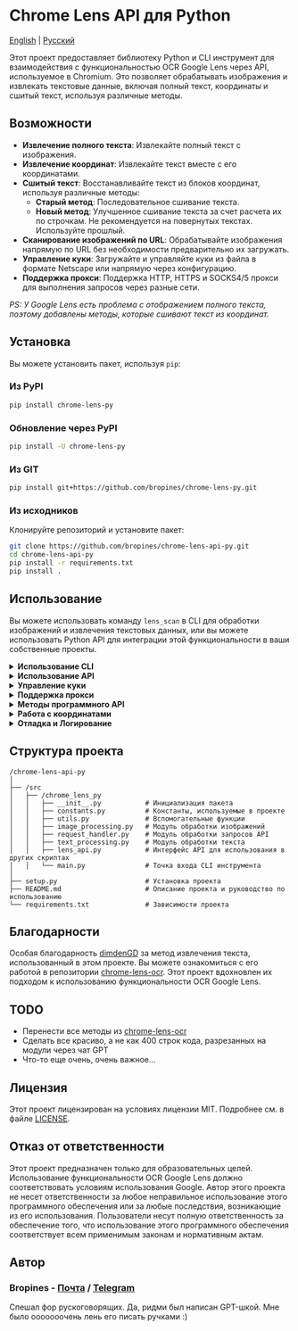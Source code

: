 # Chrome Lens API для Python

[English](/README.md) | [Русский](/README_RU.md)

Этот проект предоставляет библиотеку Python и CLI инструмент для взаимодействия с функциональностью OCR Google Lens через API, используемое в Chromium. Это позволяет обрабатывать изображения и извлекать текстовые данные, включая полный текст, координаты и сшитый текст, используя различные методы.

## Возможности

- **Извлечение полного текста**: Извлекайте полный текст с изображения.
- **Извлечение координат**: Извлекайте текст вместе с его координатами.
- **Сшитый текст**: Восстанавливайте текст из блоков координат, используя различные методы:
  - **Старый метод**: Последовательное сшивание текста.
  - **Новый метод**: Улучшенное сшивание текста за счет расчета их по строчкам. Не рекомендуется на повернутых текстах. Используйте прошлый.
- **Сканирование изображений по URL**: Обрабатывайте изображения напрямую по URL без необходимости предварительно их загружать.
- **Управление куки**: Загружайте и управляйте куки из файла в формате Netscape или напрямую через конфигурацию.
- **Поддержка прокси**: Поддержка HTTP, HTTPS и SOCKS4/5 прокси для выполнения запросов через разные сети.

_PS: У Google Lens есть проблема с отображением полного текста, поэтому добавлены методы, которые сшивают текст из координат._

## Установка

Вы можете установить пакет, используя `pip`:

### Из PyPI

```bash
pip install chrome-lens-py
```

### Обновление через PyPI

```bash
pip install -U chrome-lens-py
```

### Из GIT

```bash
pip install git+https://github.com/bropines/chrome-lens-py.git
```

### Из исходников

Клонируйте репозиторий и установите пакет:

```bash
git clone https://github.com/bropines/chrome-lens-api-py.git
cd chrome-lens-api-py
pip install -r requirements.txt
pip install .
```

## Использование

Вы можете использовать команду `lens_scan` в CLI для обработки изображений и извлечения текстовых данных, или вы можете использовать Python API для интеграции этой функциональности в ваши собственные проекты.

<details>
  <summary><b>Использование CLI</b></summary>

```bash
lens_scan <image_source> <data_type>
```

- `<image_source>`: Путь к файлу изображения или URL.
- `<data_type>`: Тип данных для извлечения (см. ниже).

#### Типы данных

- **all**: Получить все данные (полный текст, координаты и сшитый текст с использованием обоих методов).
- **full_text_default**: Получить только полный текст по умолчанию.
- **full_text_old_method**: Получить сшитый текст с использованием старого последовательного метода.
- **full_text_new_method**: Получить сшитый текст с использованием нового улучшенного метода.
- **coordinates**: Получить текст вместе с координатами.

#### Примеры

Извлечение текста с использованием нового метода сшивания из локального файла:

```bash
lens_scan path/to/image.jpg full_text_new_method
```

Извлечение текста с использованием нового метода сшивания по URL:

```bash
lens_scan https://example.com/image.jpg full_text_new_method
```

Получение всех доступных данных из локального файла:

```bash
lens_scan path/to/image.jpg all
```

Получение всех доступных данных по URL:

```bash
lens_scan https://example.com/image.jpg all
```

#### CLI Справка

Вы можете использовать опцию `-h` или `--help`, чтобы вывести справочную информацию:

```bash
lens_scan -h
```

</details>

<details>
  <summary><b>Использование API</b></summary>

В дополнение к CLI инструменту, этот проект предоставляет Python API, который можно использовать в ваших скриптах.

#### Базовое использование API

Сначала импортируйте класс `LensAPI`:

```python
from chrome_lens_py import LensAPI
```

#### Пример использования API

1. **Создание экземпляра API**:

    ```python
    api = LensAPI()
    ```

2. **Обработка изображения**:

    - **Получение всех данных из локального файла**:

        ```python
        result = api.get_all_data('path/to/image.jpg')
        print(result)
        ```

    - **Получение всех данных по URL**:

        ```python
        result = api.get_all_data('https://example.com/image.jpg')
        print(result)
        ```

    - **Получение полного текста из локального файла**:

        ```python
        result = api.get_full_text('path/to/image.jpg')
        print(result)
        ```

    - **Получение полного текста по URL**:

        ```python
        result = api.get_full_text('https://example.com/image.jpg')
        print(result)
        ```

    - **Получение сшитого текста с использованием старого метода из локального файла**:

        ```python
        result = api.get_stitched_text_sequential('path/to/image.jpg')
        print(result)
        ```

    - **Получение сшитого текста с использованием старого метода по URL**:

        ```python
        result = api.get_stitched_text_sequential('https://example.com/image.jpg')
        print(result)
        ```

    - **Получение сшитого текста с использованием нового метода из локального файла**:

        ```python
        result = api.get_stitched_text_smart('path/to/image.jpg')
        print(result)
        ```

    - **Получение сшитого текста с использованием нового метода по URL**:

        ```python
        result = api.get_stitched_text_smart('https://example.com/image.jpg')
        print(result)
        ```

    - **Получение текста с координатами из локального файла**:

        ```python
        result = api.get_text_with_coordinates('path/to/image.jpg')
        print(result)
        ```

    - **Получение текста с координатами по URL**:

        ```python
        result = api.get_text_with_coordinates('https://example.com/image.jpg')
        print(result)
        ```

</details>

<details>
  <summary><b>Управление куки</b></summary>

Этот проект поддерживает управление куки через различные методы.

Для получения куки в формате Netscape вы можете использовать следующие расширения:

- Chrome (Chromium): [Cookie Editor](https://chromewebstore.google.com/detail/cookie-editor/hlkenndednhfkekhgcdicdfddnkalmdm)
- Firefox: [Cookie Editor](https://addons.mozilla.org/ru/firefox/addon/cookie-editor/)

1. **Загрузка куки из файла в формате Netscape**:

    * Вы можете загрузить куки из файла в формате Netscape, указав путь к файлу.

    **Программный API**:

    ```python
    config = {
        'headers': {
            'cookie': '/path/to/cookie_file.txt'
        }
    }
    api = LensAPI(config=config)
    ```

    **CLI**:

    ```bash
    lens_scan path/to/image.jpg all -c /path/to/cookie_file.txt
    ```

2. **Передача куки напрямую в виде строки**:

    * Вы также можете передавать куки напрямую в виде строки через конфигурацию.

    **Программный API**:

    ```python
    config = {
        'headers': {
            'cookie': '__Secure-ENID=17.SE=-dizH-; NID=511=---bcDwC4fo0--lgfi0n2-'
        }
    }
    api = LensAPI(config=config)
    ```
    или

    ```python
    config = {
        'headers': {
            'cookie': {
                '__Secure-ENID': {
                    'name': '__Secure-ENID',
                    'value': '',
                    'expires': 1756858205,
                },
                'NID': {
                    'name': 'NID',
                    'value': '517=4.......',
                    'expires': 1756858205,
                }
            }
        }
    }
    api = LensAPI(config=config)
    ```

</details>

<details>
  <summary><b>Поддержка прокси</b></summary>

Вы можете выполнять запросы через прокси-сервер, используя API или CLI. Библиотека поддерживает HTTP, HTTPS и SOCKS4/5 прокси.

* **Установка прокси в API**:

    ```python
    config = {
        'proxy': 'socks5://127.0.0.1:2080'
    }
    api = LensAPI(config=config)
    ```

* **Установка прокси в CLI**:

    ```bash
    lens_scan path/to/image.jpg all -p socks5://127.0.0.1:2080
    ```

</details>

<details>
  <summary><b>Методы программного API</b></summary>

- **`get_all_data(image_source)`**: Возвращает все доступные данные для данного источника изображения (путь к файлу или URL).
- **`get_full_text(image_source)`**: Возвращает только полный текст с источника изображения.
- **`get_text_with_coordinates(image_source)`**: Возвращает текст вместе с его координатами в формате JSON с источника изображения.
- **`get_stitched_text_smart(image_source)`**: Возвращает сшитый текст с использованием улучшенного метода с источника изображения.
- **`get_stitched_text_sequential(image_source)`**: Возвращает сшитый текст с использованием базового последовательного метода с источника изображения.

</details>

<details>
  <summary><b>Работа с координатами</b></summary>

### **Работа с координатами**

В нашем проекте координаты используются для определения позиции, размера и вращения текста на изображении. Каждый текстовый регион описывается набором значений, которые помогают точно определить, где и как отображать текст. Вот как интерпретируются эти значения:

1. **Y координата**: Первое значение в массиве координат представляет вертикальное положение верхнего левого угла текстового региона на изображении. Значение выражается как доля от общей высоты изображения, где `0.0` соответствует верхнему краю, а `1.0` — нижнему.

2. **X координата**: Второе значение указывает горизонтальное положение верхнего левого угла текстового региона. Значение выражается как доля от общей ширины изображения, где `0.0` соответствует левому краю, а `1.0` — правому.

3. **Ширина**: Третье значение представляет ширину текстового региона как долю от общей ширины изображения. Это значение определяет, сколько горизонтального пространства займет текст.

4. **Высота**: Четвертое значение указывает высоту текстового региона как долю от общей высоты изображения.

5. **Пятый параметр**: В текущих данных этот параметр всегда равен нулю и, по-видимому, не используется. Возможно, он зарезервирован для будущего использования или специфических модификаций текста.

6. **Шестой параметр**: Задает угол вращения текстового региона в градусах. Положительные значения указывают на вращение по часовой стрелке, отрицательные — против часовой стрелки.

Координаты измеряются от верхнего левого угла изображения. Это означает, что `(0.0, 0.0)` соответствует самому верхнему левому углу изображения, а `(1.0, 1.0)` — самому нижнему правому.

#### Пример использования координат

```json
{
    "text": "Пример текста",
    "coordinates": [
        0.5,
        0.5,
        0.3,
        0.1,
        0,
        -45
    ]
}
```

В этом примере:

- `0.5` — Y координата (50% от высоты изображения, текст выровнен по центру вертикально).
- `0.5` — X координата (50% от ширины изображения, текст выровнен по центру горизонтально).
- `0.3` — ширина текстового региона (30% от ширины изображения).
- `0.1` — высота текстового региона (10% от высоты изображения).
- `0` — не используется, значение по умолчанию (возможно, зарезервировано для будущего использования).
- `-45` — угол поворота текста против часовой стрелки на 45 градусов.

Эти значения используются для точного размещения, масштабирования и отображения текста на изображении.

#### **Использование формата координат**

Вы можете выбрать формат вывода координат: в процентах или в пикселях. По умолчанию координаты выводятся в процентах, но вы можете переключиться на пиксели с помощью соответствующих настроек.

##### **В консоли**

При использовании командной строки вы можете указать формат координат с помощью флага `--coordinate-format`. Допустимые значения: `'percent'` или `'pixels'`.

**Примеры использования:**

- **Вывод координат в процентах (по умолчанию):**

  ```bash
  lens_scan image.jpg coordinates
  ```

- **Вывод координат в пикселях:**

  ```bash
  lens_scan image.jpg coordinates --coordinate-format=pixels
  ```

##### **В API**

При использовании программного API вы можете передать параметр `coordinate_format` в методы класса `LensAPI`. Допустимые значения: `'percent'` или `'pixels'`.

**Пример использования:**

```python
from lens_api import LensAPI

api = LensAPI()

# Путь к изображению
image_path = 'image.jpg'

# Получение данных с координатами в пикселях
result = api.get_all_data(image_path, coordinate_format='pixels')

print(result)
```

#### **Важно**

- При выборе формата `'pixels'` координаты будут рассчитаны относительно **исходных размеров** изображения, даже если изображение было уменьшено для обработки.
- Если формат не указан, координаты по умолчанию выводятся в процентах.
- При работе с координатами в пикселях убедитесь, что вы используете исходное изображение для корректного отображения текстовых регионов.
</details>

<details>
  <summary><b>Отладка и Логирование</b></summary>

При использовании инструмента командной строки `lens_scan` вы можете управлять уровнем логирования с помощью флага `--debug`. Доступны два уровня:

- `--debug=info`: Включает логирование информационных сообщений, которые содержат общую информацию о этапах обработки.
- `--debug=debug`: Включает подробные отладочные сообщения, включая детальный вывод и сохранение сырого ответа от API в файл `response_debug.txt` в текущей директории.

**Примеры использования:**

- Запуск с информационным логированием:

  ```bash
  lens_scan path/to/image.jpg all --debug=info
  ```

- Запуск с подробным отладочным логированием:

  ```bash
  lens_scan path/to/image.jpg all --debug=debug
  ```

При использовании `--debug=debug` библиотека сохранит сырой ответ от API в файл `response_debug.txt` в текущей рабочей директории. Это может быть полезно для глубокой отладки и понимания точного ответа от API.

#### Программная Отладка

При использовании API в ваших Python-скриптах вы можете управлять уровнем логирования, настраивая модуль `logging` и передавая параметр `logging_level` при создании экземпляра класса `LensAPI`.

**Пример использования:**

```python
import logging
from chrome_lens_py import LensAPI

# Настройка логирования
logging.basicConfig(level=logging.DEBUG)

# Создаем экземпляр API с нужным уровнем логирования
api = LensAPI(logging_level=logging.DEBUG)

# Обрабатываем изображение
result = api.get_all_data('path/to/image.jpg')
print(result)
```

Параметр `logging_level` принимает стандартные уровни логирования из модуля `logging`, такие как `logging.INFO`, `logging.DEBUG` и т.д.

Когда уровень логирования установлен на `DEBUG`, библиотека будет выводить подробную отладочную информацию и сохранять сырой ответ от API в файл `response_debug.txt` в текущей директории.

#### Примечания об Уровнях Логирования

- Уровень **INFO**: Предоставляет общую информацию о процессе, такую как отправка запросов и получение ответов.
- Уровень **DEBUG**: Предоставляет подробную информацию, полезную для отладки, включая внутреннее состояние и сохраненные ответы.

</details>

## Структура проекта

```plain text
/chrome-lens-api-py
│
├── /src
│   ├── /chrome_lens_py
│   │   ├── __init__.py           # Инициализация пакета
│   │   ├── constants.py          # Константы, используемые в проекте
│   │   ├── utils.py              # Вспомогательные функции
│   │   ├── image_processing.py   # Модуль обработки изображений
│   │   ├── request_handler.py    # Модуль обработки запросов API
│   │   ├── text_processing.py    # Модуль обработки текста
│   │   ├── lens_api.py           # Интерфейс API для использования в других скриптах
│   │   └── main.py               # Точка входа CLI инструмента
│
├── setup.py                      # Установка проекта
├── README.md                     # Описание проекта и руководство по использованию
└── requirements.txt              # Зависимости проекта
```

## Благодарности

Особая благодарность [dimdenGD](https://github.com/dimdenGD) за метод извлечения текста, использованный в этом проекте. Вы можете ознакомиться с его работой в репозитории [chrome-lens-ocr](https://github.com/dimdenGD/chrome-lens-ocr). Этот проект вдохновлен их подходом к использованию функциональности OCR Google Lens.

## TODO

- Перенести все методы из [chrome-lens-ocr](https://github.com/dimdenGD/chrome-lens-ocr)
- Сделать все красиво, а не как 400 строк кода, разрезанных на модули через чат GPT
- Что-то еще очень, очень важное...

## Лицензия

Этот проект лицензирован на условиях лицензии MIT. Подробнее см. в файле [LICENSE](LICENSE).

## Отказ от ответственности

Этот проект предназначен только для образовательных целей. Использование функциональности OCR Google Lens должно соответствовать условиям использования Google. Автор этого проекта не несет ответственности за любое неправильное использование этого программного обеспечения или за любые последствия, возникающие из его использования. Пользователи несут полную ответственность за обеспечение того, что использование этого программного обеспечения соответствует всем применимым законам и нормативным актам.

## Автор

### Bropines  - [Почта](mailto:bropines@gmail.com) / [Telegram](https://t.me/bropines)

Спешал фор рускоговорящих. Да, ридми был написан GPT-шкой. Мне было ооооооочень лень его писать ручками :)